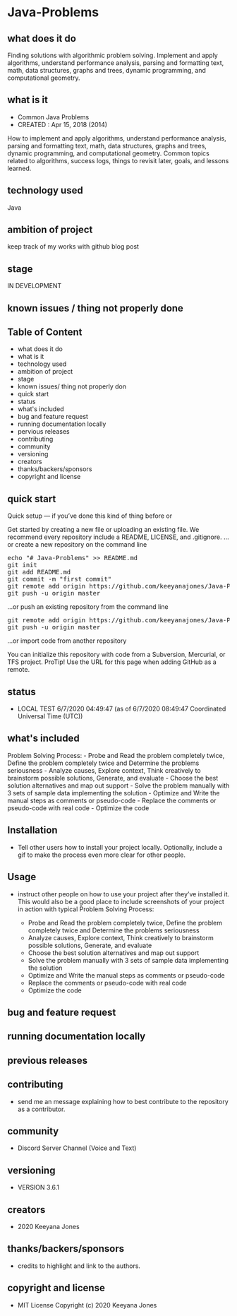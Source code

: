 # Java-Problems
## what does it do
Finding solutions with algorithmic problem solving. Implement and apply algorithms, understand performance analysis, parsing and formatting text, math, data structures, graphs and trees, dynamic programming, and computational geometry.

## what is it
- Common Java Problems
- CREATED : Apr 15, 2018 (2014)

How to implement and apply algorithms, understand performance analysis, parsing and formatting text, math, data structures, graphs and trees, dynamic programming, and computational geometry.  Common topics related to algorithms, success logs, things to revisit later, goals, and lessons learned. 

## technology used
Java 

## ambition of project
keep track of my works with github blog post

## stage
IN DEVELOPMENT

## known issues / thing not properly done 


## Table of Content
- what does it do 
- what is it
- technology used
- ambition of project
- stage
- known issues/ thing not properly don
- quick start
- status
- what's included
- bug and feature request
- running documentation locally
- pervious releases
- contributing
- community 
- versioning
- creators
- thanks/backers/sponsors
- copyright and license

## quick start
Quick setup — if you’ve done this kind of thing before
or

Get started by creating a new file or uploading an existing file. We recommend every repository include a README, LICENSE, and .gitignore.
…or create a new repository on the command line

<pre>
echo "# Java-Problems" >> README.md
git init
git add README.md
git commit -m "first commit"
git remote add origin https://github.com/keeyanajones/Java-Problems.git
git push -u origin master
</pre>                

…or push an existing repository from the command line
<pre>
git remote add origin https://github.com/keeyanajones/Java-Problems.git
git push -u origin master
</pre>

…or import code from another repository

You can initialize this repository with code from a Subversion, Mercurial, or TFS project.
ProTip! Use the URL for this page when adding GitHub as a remote. 

## status
- LOCAL TEST 6/7/2020 04:49:47 (as of 6/7/2020 08:49:47 Coordinated Universal Time (UTC))

## what's included
Problem Solving Process:
    - Probe and Read the problem completely twice, Define the problem completely twice and Determine the problems seriousness
    - Analyze causes, Explore context, Think creatively to brainstorm possible solutions, Generate, and evaluate
    - Choose the best solution alternatives and map out support
    - Solve the problem manually with 3 sets of sample data implementing the solution
    - Optimize and Write the manual steps as comments or pseudo-code
    - Replace the comments or pseudo-code with real code
    - Optimize the code

## Installation
- Tell other users how to install your project locally. Optionally, include a gif to make the process even more clear for other people.
    
## Usage
- instruct other people on how to use your project after they’ve installed it. This would also be a good place to include screenshots of your project in action with typical Problem Solving Process:

  - Probe and Read the problem completely twice, Define the problem completely twice and Determine the problems seriousness
  - Analyze causes, Explore context, Think creatively to brainstorm possible solutions, Generate, and evaluate
  - Choose the best solution alternatives and map out support
  - Solve the problem manually with 3 sets of sample data implementing the solution
  - Optimize and Write the manual steps as comments or pseudo-code
  - Replace the comments or pseudo-code with real code
  - Optimize the code
    
## bug and feature request

## running documentation locally

## previous releases

## contributing
  - send me an message explaining how to best contribute to the repository as a contributor.

## community
  - Discord Server Channel (Voice and Text)
 
## versioning
- VERSION 3.6.1

## creators
 - 2020 Keeyana Jones

## thanks/backers/sponsors
 - credits to highlight and link to the authors.

## copyright and license 
 - MIT License Copyright (c) 2020 Keeyana Jones
 
